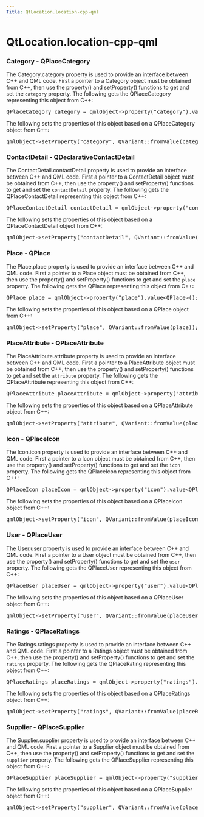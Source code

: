 ```yaml
---
Title: QtLocation.location-cpp-qml
---
```


# QtLocation.location-cpp-qml

<span class="subtitle"></span>
<!-- $$$location-cpp-qml.html-description -->
<h3 >Category - QPlaceCategory</h3>
<p>The Category.category property is used to provide an interface between C++ and QML code. First a pointer to a Category object must be obtained from C++, then use the property() and setProperty() functions to get and set the <code>category</code> property. The following gets the QPlaceCategory representing this object from C++:</p>
<pre class="cpp"><span class="type">QPlaceCategory</span> category <span class="operator">=</span> qmlObject<span class="operator">-</span><span class="operator">&gt;</span>property(<span class="string">&quot;category&quot;</span>)<span class="operator">.</span>value<span class="operator">&lt;</span><span class="type">QPlaceCategory</span><span class="operator">&gt;</span>();</pre>
<p>The following sets the properties of this object based on a QPlaceCategory object from C++:</p>
<pre class="cpp">qmlObject<span class="operator">-</span><span class="operator">&gt;</span>setProperty(<span class="string">&quot;category&quot;</span><span class="operator">,</span> <span class="type">QVariant</span><span class="operator">::</span>fromValue(category));</pre>
<h3 >ContactDetail - QDeclarativeContactDetail</h3>
<p>The ContactDetail.contactDetail property is used to provide an interface between C++ and QML code. First a pointer to a ContactDetail object must be obtained from C++, then use the property() and setProperty() functions to get and set the <code>contactDetail</code> property. The following gets the QPlaceContactDetail representing this object from C++:</p>
<pre class="cpp"><span class="type">QPlaceContactDetail</span> contactDetail <span class="operator">=</span> qmlObject<span class="operator">-</span><span class="operator">&gt;</span>property(<span class="string">&quot;contactDetail&quot;</span>)<span class="operator">.</span>value<span class="operator">&lt;</span><span class="type">QPlaceContactDetail</span><span class="operator">&gt;</span>();</pre>
<p>The following sets the properties of this object based on a QPlaceContactDetail object from C++:</p>
<pre class="cpp">qmlObject<span class="operator">-</span><span class="operator">&gt;</span>setProperty(<span class="string">&quot;contactDetail&quot;</span><span class="operator">,</span> <span class="type">QVariant</span><span class="operator">::</span>fromValue(contactDetail));</pre>
<h3 >Place - QPlace</h3>
<p>The Place.place property is used to provide an interface between C++ and QML code. First a pointer to a Place object must be obtained from C++, then use the property() and setProperty() functions to get and set the <code>place</code> property. The following gets the QPlace representing this object from C++:</p>
<pre class="cpp"><span class="type">QPlace</span> place <span class="operator">=</span> qmlObject<span class="operator">-</span><span class="operator">&gt;</span>property(<span class="string">&quot;place&quot;</span>)<span class="operator">.</span>value<span class="operator">&lt;</span><span class="type">QPlace</span><span class="operator">&gt;</span>();</pre>
<p>The following sets the properties of this object based on a QPlace object from C++:</p>
<pre class="cpp">qmlObject<span class="operator">-</span><span class="operator">&gt;</span>setProperty(<span class="string">&quot;place&quot;</span><span class="operator">,</span> <span class="type">QVariant</span><span class="operator">::</span>fromValue(place));</pre>
<h3 >PlaceAttribute - QPlaceAttribute</h3>
<p>The PlaceAttribute.attribute property is used to provide an interface between C++ and QML code. First a pointer to a PlaceAttribute object must be obtained from C++, then use the property() and setProperty() functions to get and set the <code>attribute</code> property. The following gets the QPlaceAttribute representing this object from C++:</p>
<pre class="cpp"><span class="type">QPlaceAttribute</span> placeAttribute <span class="operator">=</span> qmlObject<span class="operator">-</span><span class="operator">&gt;</span>property(<span class="string">&quot;attribute&quot;</span>)<span class="operator">.</span>value<span class="operator">&lt;</span><span class="type">QPlaceAttribute</span><span class="operator">&gt;</span>();</pre>
<p>The following sets the properties of this object based on a QPlaceAttribute object from C++:</p>
<pre class="cpp">qmlObject<span class="operator">-</span><span class="operator">&gt;</span>setProperty(<span class="string">&quot;attribute&quot;</span><span class="operator">,</span> <span class="type">QVariant</span><span class="operator">::</span>fromValue(placeAttribute));</pre>
<h3 >Icon - QPlaceIcon</h3>
<p>The Icon.icon property is used to provide an interface between C++ and QML code. First a pointer to a Icon object must be obtained from C++, then use the property() and setProperty() functions to get and set the <code>icon</code> property. The following gets the QPlaceIcon representing this object from C++:</p>
<pre class="cpp"><span class="type">QPlaceIcon</span> placeIcon <span class="operator">=</span> qmlObject<span class="operator">-</span><span class="operator">&gt;</span>property(<span class="string">&quot;icon&quot;</span>)<span class="operator">.</span>value<span class="operator">&lt;</span><span class="type">QPlaceIcon</span><span class="operator">&gt;</span>();</pre>
<p>The following sets the properties of this object based on a QPlaceIcon object from C++:</p>
<pre class="cpp">qmlObject<span class="operator">-</span><span class="operator">&gt;</span>setProperty(<span class="string">&quot;icon&quot;</span><span class="operator">,</span> <span class="type">QVariant</span><span class="operator">::</span>fromValue(placeIcon));</pre>
<h3 >User - QPlaceUser</h3>
<p>The User.user property is used to provide an interface between C++ and QML code. First a pointer to a User object must be obtained from C++, then use the property() and setProperty() functions to get and set the <code>user</code> property. The following gets the QPlaceUser representing this object from C++:</p>
<pre class="cpp"><span class="type">QPlaceUser</span> placeUser <span class="operator">=</span> qmlObject<span class="operator">-</span><span class="operator">&gt;</span>property(<span class="string">&quot;user&quot;</span>)<span class="operator">.</span>value<span class="operator">&lt;</span><span class="type">QPlaceUser</span><span class="operator">&gt;</span>();</pre>
<p>The following sets the properties of this object based on a QPlaceUser object from C++:</p>
<pre class="cpp">qmlObject<span class="operator">-</span><span class="operator">&gt;</span>setProperty(<span class="string">&quot;user&quot;</span><span class="operator">,</span> <span class="type">QVariant</span><span class="operator">::</span>fromValue(placeUser));</pre>
<h3 >Ratings - QPlaceRatings</h3>
<p>The Ratings.ratings property is used to provide an interface between C++ and QML code. First a pointer to a Ratings object must be obtained from C++, then use the property() and setProperty() functions to get and set the <code>ratings</code> property. The following gets the QPlaceRating representing this object from C++:</p>
<pre class="cpp"><span class="type">QPlaceRatings</span> placeRatings <span class="operator">=</span> qmlObject<span class="operator">-</span><span class="operator">&gt;</span>property(<span class="string">&quot;ratings&quot;</span>)<span class="operator">.</span>value<span class="operator">&lt;</span><span class="type">QPlaceRatings</span><span class="operator">&gt;</span>();</pre>
<p>The following sets the properties of this object based on a QPlaceRatings object from C++:</p>
<pre class="cpp">qmlObject<span class="operator">-</span><span class="operator">&gt;</span>setProperty(<span class="string">&quot;ratings&quot;</span><span class="operator">,</span> <span class="type">QVariant</span><span class="operator">::</span>fromValue(placeRatings));</pre>
<h3 >Supplier - QPlaceSupplier</h3>
<p>The Supplier.supplier property is used to provide an interface between C++ and QML code. First a pointer to a Supplier object must be obtained from C++, then use the property() and setProperty() functions to get and set the <code>supplier</code> property. The following gets the QPlaceSupplier representing this object from C++:</p>
<pre class="cpp"><span class="type">QPlaceSupplier</span> placeSupplier <span class="operator">=</span> qmlObject<span class="operator">-</span><span class="operator">&gt;</span>property(<span class="string">&quot;supplier&quot;</span>)<span class="operator">.</span>value<span class="operator">&lt;</span><span class="type">QPlaceSupplier</span><span class="operator">&gt;</span>();</pre>
<p>The following sets the properties of this object based on a QPlaceSupplier object from C++:</p>
<pre class="cpp">qmlObject<span class="operator">-</span><span class="operator">&gt;</span>setProperty(<span class="string">&quot;supplier&quot;</span><span class="operator">,</span> <span class="type">QVariant</span><span class="operator">::</span>fromValue(placeSupplier));</pre>
<!-- @@@location-cpp-qml.html -->
